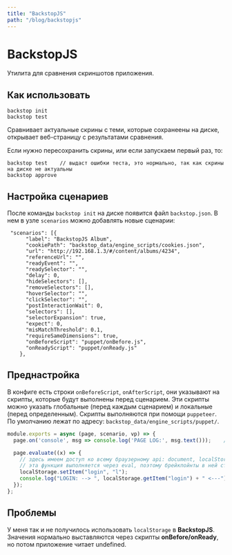 ```yaml
---
title: "BackstopJS"
path: "/blog/backstopjs"
---
```


# BackstopJS

Утилита для сравнения скриншотов приложения.

## Как использовать

```shell
backstop init
backstop test
```

Сравнивает актуальные скрины с теми, которые сохранеены на диске, открывает веб-страницу с результатами сравнения.

Если нужно пересохранить скрины, или если запускаем первый раз, то:

```shell
backstop test    // выдаст ошибки теста, это нормально, так как скрины на диске не актуальны
backstop approve
```

## Настройка сценариев

После команды `backstop init` на диске появится файл `backstop.json`. В нем в узле `scenarios` можно добавлять новые сценарии:

```
 "scenarios": [{
      "label": "BackstopJS Album",
      "cookiePath": "backstop_data/engine_scripts/cookies.json",
      "url": "http://192.168.1.3/#/content/albums/4234",
      "referenceUrl": "",
      "readyEvent": "",
      "readySelector": "",
      "delay": 0,
      "hideSelectors": [],
      "removeSelectors": [],
      "hoverSelector": "",
      "clickSelector": "",
      "postInteractionWait": 0,
      "selectors": [],
      "selectorExpansion": true,
      "expect": 0,
      "misMatchThreshold": 0.1,
      "requireSameDimensions": true,
      "onBeforeScript": "puppet/onBefore.js",
      "onReadyScript": "puppet/onReady.js"
    },
```

## Преднастройка

В конфиге есть строки `onBeforeScript`, `onAfterScript`, они указывают на скрипты, которые будут выполнены перед сценарием. Эти скрипты можно указать глобальные (перед каждым сценарием) и локальные (перед определенным). Скрипты выполняются при помощи `puppeteer`. По умолчанию лежат по адресу: `backstop_data/engine_scripts/puppet/`. 

```js
module.exports = async (page, scenario, vp) => {
  page.on('console', msg => console.log('PAGE LOG:', msg.text()));    // это нужно, чтобы в своей консоли видеть то, что выводим в консоль внутри puppeteer

  page.evaluate((x) => {
  	// здесь имеем доступ ко всему браузерному api: document, localStorage и прочее
  	// эта функция выполняется через eval, поэтому брейкпойнты в ней ставить бесполезно
	localStorage.setItem("login", "l");
	console.log("LOGIN: --> ", localStorage.getItem("login") + " <---");
  });
};
```

## Проблемы

У меня так и не получилось использовать `localStorage` в **BackstopJS**. Значения нормально выставляются через скрипты **onBefore/onReady**, но потом приложение читает undefined.